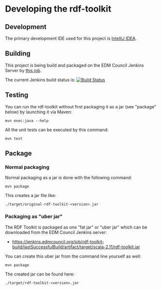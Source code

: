 # Developing the rdf-toolkit

## Development

The primary development IDE used for this project is [IntelliJ IDEA](http://www.jetbrains.com/idea/).


## Building

This project is being build and packaged on the EDM Council Jenkins Server by [this job](https://jenkins.edmcouncil.org/job/rdf-toolkit-build/).

The current Jenkins build status is: 
[![Build Status](https://jenkins.edmcouncil.org/buildStatus/icon?job=rdf-toolkit-build)](https://jenkins.edmcouncil.org/job/rdf-toolkit-build/)


## Testing

You can run the rdf-toolkit without first packaging it as a jar (see "package" below) by launching it via Maven:

```
mvn exec:java --help
```

All the unit tests can be executed by this command:

```
mvn test
```

## Package

### Normal packaging

Normal packaging as a jar is done with the following command:

```
mvn package
```

This creates a jar file like:

```
./target/original-rdf-toolkit-<version>.jar
```

### Packaging as "uber jar"

The RDF Toolkit is packaged as one "fat jar" or "uber jar" which can be downloaded 
from the EDM Council Jenkins server:

- https://jenkins.edmcouncil.org/job/rdf-toolkit-build/lastSuccessfulBuild/artifact/target/scala-2.11/rdf-toolkit.jar

You can create this uber jar from the command line yourself as well:

```
mvn package
```

The created jar can be found here:

```
./target/rdf-toolkit-<version>.jar
```